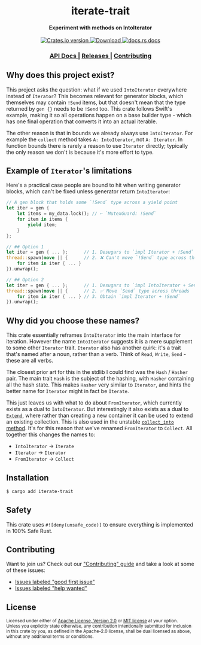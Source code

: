 <h1 align="center">iterate-trait</h1>
<div align="center">
  <strong>
    Experiment with methods on IntoIterator
  </strong>
</div>

<br />

<div align="center">
  <!-- Crates version -->
  <a href="https://crates.io/crates/iterate-trait">
    <img src="https://img.shields.io/crates/v/iterate-trait.svg?style=flat-square"
    alt="Crates.io version" />
  </a>
  <!-- Downloads -->
  <a href="https://crates.io/crates/iterate-trait">
    <img src="https://img.shields.io/crates/d/iterate-trait.svg?style=flat-square"
      alt="Download" />
  </a>
  <!-- docs.rs docs -->
  <a href="https://docs.rs/iterate-trait">
    <img src="https://img.shields.io/badge/docs-latest-blue.svg?style=flat-square"
      alt="docs.rs docs" />
  </a>
</div>

<div align="center">
  <h3>
    <a href="https://docs.rs/iterate-trait">
      API Docs
    </a>
    <span> | </span>
    <a href="https://github.com/yoshuawuyts/iterate-trait/releases">
      Releases
    </a>
    <span> | </span>
    <a href="https://github.com/yoshuawuyts/iterate-trait/blob/master.github/CONTRIBUTING.md">
      Contributing
    </a>
  </h3>
</div>

## Why does this project exist?

This project asks the question: what if we used `IntoIterator` everywhere
instead of `Iterator`? This becomes relevant for generator blocks, which
themselves may contain `!Send` items, but that doesn't mean that the type
returned by `gen {}` needs to be `!Send` too. This crate follows Swift's
example, making it so all operations happen on a base builder type - which
has one final operation that converts it into an actual iterable.

The other reason is that in bounds we already always use `IntoIterator`. For
example the `collect` method takes `A: IntoIterator`, not `A: Iterator`. In
function bounds there is rarely a reason to use `Iterator` directly; typically the
only reason we don't is because it's more effort to type.

## Example of `Iterator`'s limitations

Here's a practical case people are bound to hit when writing generator
blocks, which can't be fixed unless generator return `IntoIterator`:

```rust
// A gen block that holds some `!Send` type across a yield point
let iter = gen {
    let items = my_data.lock(); // ← `MutexGuard: !Send`
    for item in items {
        yield item;
    }
};

// ## Option 1
let iter = gen { ... };      // 1. Desugars to `impl Iterator + !Send`
thread::spawn(move || {      // 2. ❌ Can't move `!Send` type across threads
    for item in iter { ... }
}).unwrap();

// ## Option 2
let iter = gen { ... };      // 1. Desugars to `impl IntoIterator + Send`
thread::spawn(move || {      // 2. ✅ Move `Send` type across threads
    for item in iter { ... } // 3. Obtain `impl Iterator + !Send`
}).unwrap();
```

## Why did you choose these names?

This crate essentially reframes `IntoIterator` into the main interface for
iteration. However the name `IntoIterator` suggests it is a mere supplement
to some other `Iterator` trait. `Iterator` also has another quirk: it's a
trait that's named after a noun, rather than a verb. Think of `Read`,
`Write`, `Send` - these are all verbs.

The closest prior art for this in the stdlib I could find was the `Hash` /
`Hasher` pair. The main trait `Hash` is the subject of the hashing, with
`Hasher` containing all the hash state. This makes `Hasher` very similar to
`Iterator`, and hints the better name for `Iterator` might in fact be `Iterate`.

This just leaves us with what to do about `FromIterator`, which currently
exists as a dual to `IntoIterator`. But interestingly it also exists as a
dual to [`Extend`](https://doc.rust-lang.org/std/iter/trait.Extend.html),
where rather than creating a new container it can be used to extend an
existing collection. This is also used in the unstable [`collect_into`
method](https://doc.rust-lang.org/std/iter/trait.Iterator.html#method.collect_into).
It's for this reason that we've renamed `FromIterator` to `Collect`. All
together this changes the names to:

- `IntoIterator` → `Iterate`
- `Iterator` → `Iterator`
- `FromIterator` → `Collect`

## Installation
```sh
$ cargo add iterate-trait
```

## Safety
This crate uses ``#![deny(unsafe_code)]`` to ensure everything is implemented in
100% Safe Rust.

## Contributing
Want to join us? Check out our ["Contributing" guide][contributing] and take a
look at some of these issues:

- [Issues labeled "good first issue"][good-first-issue]
- [Issues labeled "help wanted"][help-wanted]

[contributing]: https://github.com/yoshuawuyts/iterate-trait/blob/master.github/CONTRIBUTING.md
[good-first-issue]: https://github.com/yoshuawuyts/iterate-trait/labels/good%20first%20issue
[help-wanted]: https://github.com/yoshuawuyts/iterate-trait/labels/help%20wanted

## License

<sup>
Licensed under either of <a href="LICENSE-APACHE">Apache License, Version
2.0</a> or <a href="LICENSE-MIT">MIT license</a> at your option.
</sup>

<br/>

<sub>
Unless you explicitly state otherwise, any contribution intentionally submitted
for inclusion in this crate by you, as defined in the Apache-2.0 license, shall
be dual licensed as above, without any additional terms or conditions.
</sub>
